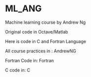 # ML_ANG

Machine learning course by Andrew Ng

Original code in Octave/Matlab

Here is code in C and Fortran Language

All course practices in : AndrewNG

Fortran Code in: Fortran

C code in: C
